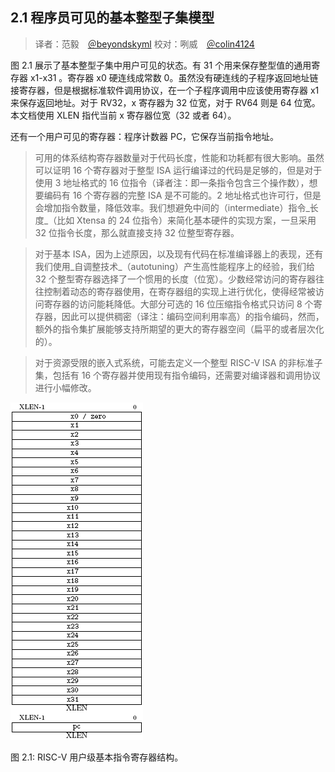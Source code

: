 ## 2.1 程序员可见的基本整型子集模型 ##

> 译者：范毅　[＠beyondskyml](https://github.com/beyondskyml)
> 校对：咧威　[＠colin4124](https://github.com/colin4124)

图 2.1 展示了基本整型子集中用户可见的状态。有 31 个用来保存整型值的通用寄存器 x1-x31 。寄存器 x0 硬连线成常数 0。虽然没有硬连线的子程序返回地址链接寄存器，但是根据标准软件调用协议，在一个子程序调用中应该使用寄存器 x1 来保存返回地址。对于 RV32，x 寄存器为 32 位宽，对于 RV64 则是 64 位宽。本文档使用 XLEN 指代当前 x 寄存器位宽（32 或者 64）。

还有一个用户可见的寄存器：程序计数器 PC，它保存当前指令地址。

> 可用的体系结构寄存器数量对于代码长度，性能和功耗都有很大影响。虽然可以证明 16 个寄存器对于整型 ISA 运行编译过的代码是足够的，但是对于使用 3 地址格式的 16 位指令（译者注：即一条指令包含三个操作数），想要编码有 16 个寄存器的完整 ISA 是不可能的。2 地址格式也许可行，但是会增加指令数量，降低效率。我们想避免中间的（intermediate）指令_长度_（比如 Xtensa 的 24 位指令）来简化基本硬件的实现方案，一旦采用 32 位指令长度，那么就直接支持 32 位整型寄存器。

> 对于基本 ISA，因为上述原因，以及现有代码在标准编译器上的表现，还有我们使用_自调整技术_（autotuning）产生高性能程序上的经验，我们给 32 个整型寄存器选择了一个惯用的长度（位宽）。少数经常访问的寄存器往往控制着动态的寄存器使用，在寄存器组的实现上进行优化，使得经常被访问寄存器的访问能耗降低。大部分可选的 16 位压缩指令格式只访问 8 个寄存器，因此可以提供稠密（译注：编码空间利用率高）的指令编码，然而，额外的指令集扩展能够支持所期望的更大的寄存器空间（扁平的或者层次化的）。

> 对于资源受限的嵌入式系统，可能去定义一个整型 RISC-V ISA 的非标准子集，包括有 16 个寄存器并使用现有指令编码，还需要对编译器和调用协议进行小幅修改。

![2.1](img/2-1.png)

图 2.1: RISC-V 用户级基本指令寄存器结构。
